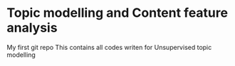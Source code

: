 # Topic modelling and Content feature analysis
My first git repo
This contains all codes writen for Unsupervised topic modelling
